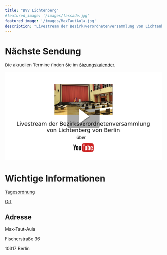 ```yaml
---
title: "BVV Lichtenberg"
#featured_image: '/images/fassade.jpg'
featured_image: '/images/MaxTautAula.jpg'
description: "Livestream der Bezirksverordnetenversammlung von Lichtenberg von Berlin"
---
```


# Nächste Sendung

Die aktuellen Termine finden Sie im [Sitzungskalender](https://www.berlin.de/ba-lichtenberg/politik-und-verwaltung/bezirksverordnetenversammlung/online/si010.asp?MM=3&YY=2021).


[![Livestream Lichtenberg](Thumbnail_Lichtenberg.png)](https://www.youtube.com/channel/UCaOI8pkMs0DKvg5XYX72KcQ)

# Wichtige Informationen

[Tagesordnung](https://www.berlin.de/ba-lichtenberg/politik-und-verwaltung/bezirksverordnetenversammlung/online/si010.asp?MM=3&YY=2021)

[Ort](https://www.openstreetmap.de/karte.html?zoom=19&lat=52.48207&lon=13.52537&layers=B000TT)

## Adresse

Max-Taut-Aula

Fischerstraße 36

10317 Berlin
